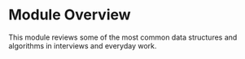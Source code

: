 # Module Overview

This module reviews some of the most common data structures and algorithms 
in interviews and everyday work.